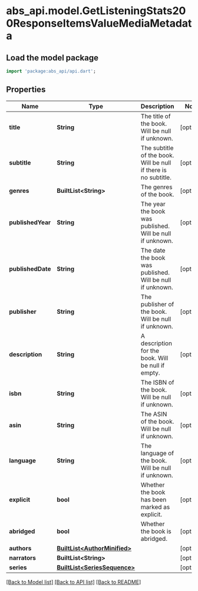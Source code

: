 # abs_api.model.GetListeningStats200ResponseItemsValueMediaMetadata

## Load the model package
```dart
import 'package:abs_api/api.dart';
```

## Properties
Name | Type | Description | Notes
------------ | ------------- | ------------- | -------------
**title** | **String** | The title of the book. Will be null if unknown. | [optional] 
**subtitle** | **String** | The subtitle of the book. Will be null if there is no subtitle. | [optional] 
**genres** | **BuiltList&lt;String&gt;** | The genres of the book. | [optional] 
**publishedYear** | **String** | The year the book was published. Will be null if unknown. | [optional] 
**publishedDate** | **String** | The date the book was published. Will be null if unknown. | [optional] 
**publisher** | **String** | The publisher of the book. Will be null if unknown. | [optional] 
**description** | **String** | A description for the book. Will be null if empty. | [optional] 
**isbn** | **String** | The ISBN of the book. Will be null if unknown. | [optional] 
**asin** | **String** | The ASIN of the book. Will be null if unknown. | [optional] 
**language** | **String** | The language of the book. Will be null if unknown. | [optional] 
**explicit** | **bool** | Whether the book has been marked as explicit. | [optional] 
**abridged** | **bool** | Whether the book is abridged. | [optional] 
**authors** | [**BuiltList&lt;AuthorMinified&gt;**](AuthorMinified.md) |  | [optional] 
**narrators** | **BuiltList&lt;String&gt;** |  | [optional] 
**series** | [**BuiltList&lt;SeriesSequence&gt;**](SeriesSequence.md) |  | [optional] 

[[Back to Model list]](../README.md#documentation-for-models) [[Back to API list]](../README.md#documentation-for-api-endpoints) [[Back to README]](../README.md)


